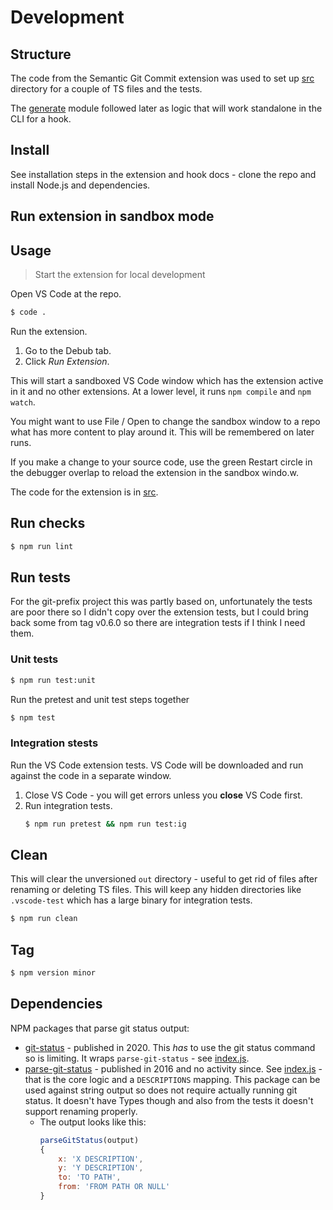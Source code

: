 # Development


## Structure

The code from the Semantic Git Commit extension was used to set up [src](/src) directory for a couple of TS files and the tests. 

The [generate](/src/generate) module followed later as logic that will work standalone in the CLI for a hook.


## Install

See installation steps in the extension and hook docs - clone the repo and install Node.js and dependencies.


## Run extension in sandbox mode


## Usage
> Start the extension for local development

Open VS Code at the repo.

```sh
$ code .
```

Run the extension.

1. Go to the Debub tab.
2. Click _Run Extension_.


This will start a sandboxed VS Code window which has the extension active in it and no other extensions. At a lower level, it runs `npm compile` and `npm watch`.

You might want to use File / Open to change the sandbox window to a repo what has more content to play around it. This will be remembered on later runs.

If you make a change to your source code, use the green Restart circle in the debugger overlap to reload the extension in the sandbox windo.w.

The code for the extension is in [src](/src/).



##  Run checks

```sh
$ npm run lint
```

## Run tests

For the git-prefix project this was partly based on, unfortunately the tests are poor there so I didn't copy over the extension tests, but I could bring back some from tag v0.6.0 so there are integration tests if I think I need them.

### Unit tests

```sh
$ npm run test:unit
```

Run the pretest and unit test steps together

```sh
$ npm test
```

### Integration stests

Run the VS Code extension tests. VS Code will be downloaded and run against the code in a separate window.

1. Close VS Code - you will get errors unless you **close** VS Code first.
2. Run integration tests.
    ```sh
    $ npm run pretest && npm run test:ig
    ```


## Clean

This will clear the unversioned `out` directory - useful to get rid of files after renaming or deleting TS files. This will keep any hidden directories like `.vscode-test` which has a large binary for integration tests.

```sh
$ npm run clean
```


## Tag

```sh
$ npm version minor
```


## Dependencies

NPM packages that parse git status output:

- [git-status](https://www.npmjs.com/package/git-status) - published in 2020. This _has_ to use the git status command so is limiting. It wraps `parse-git-status` - see [index.js](https://github.com/IonicaBizau/git-status/blob/master/lib/index.js).
- [parse-git-status](https://www.npmjs.com/package/parse-git-status) - published in 2016 and no activity since. See [index.js](https://github.com/jamestalmage/parse-git-status/blob/master/index.js) - that is the core logic and a `DESCRIPTIONS` mapping. This package can be used against string output so does not require actually running git status. It doesn't have Types though and also from the tests it doesn't support renaming properly.
    - The output looks like this:
        ```javascript
        parseGitStatus(output)
        {
            x: 'X DESCRIPTION',
            y: 'Y DESCRIPTION',
            to: 'TO PATH',
            from: 'FROM PATH OR NULL'
        }
        ```
